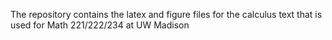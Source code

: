 The repository contains the latex and figure files for the calculus text that is
used for Math 221/222/234 at UW Madison

